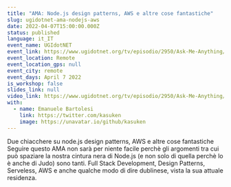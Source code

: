 ```yaml
---
title: "AMA: Node.js design patterns, AWS e altre cose fantastiche"
slug: ugidotnet-ama-nodejs-aws
date: 2022-04-07T15:00:00.000Z
status: published
language: it_IT
event_name: UGIdotNET
event_link: https://www.ugidotnet.org/tv/episodio/2950/Ask-Me-Anything/Node-js-design-patterns-AWS-e-altre-cose-fantastiche
event_location: Remote
event_location_gps: null
event_city: remote
event_days: April 7 2022
is_workshop: false
slides_link: null
video_link: https://www.ugidotnet.org/tv/episodio/2950/Ask-Me-Anything/Node-js-design-patterns-AWS-e-altre-cose-fantastiche
with:
  - name: Emanuele Bartolesi
    link: https://twitter.com/kasuken
    image: https://unavatar.io/github/kasuken
---
```


Due chiacchere su node.js design patterns, AWS e altre cose fantastiche Seguire questo AMA non sarà per niente facile perchè gli argomenti tra cui può spaziare la nostra cintura nera di Node.js (e non solo di quella perchè lo è anche di Judo) sono tanti. Full Stack Development, Design Patterns, Serveless, AWS e anche qualche modo di dire dublinese, vista la sua attuale residenza.